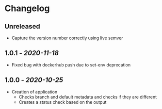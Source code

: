 # Changelog

## Unreleased

- Capture the version number correctly using live semver

## 1.0.1 - *2020-11-18*

- Fixed bug with dockerhub push due to set-env deprecation

## 1.0.0 - *2020-10-25*

- Creation of application
  - Checks branch and default metadata and checks if they are different
  - Creates a status check based on the output
